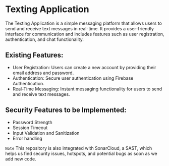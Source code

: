 # Texting Application
The Texting Application is a simple messaging platform that allows users to send and receive text messages in real-time. It provides a user-friendly interface for communication and includes features such as user registration, authentication, and chat functionality.
## Existing Features:
* User Registration: Users can create a new account by providing their email address and password.
* Authentication: Secure user authentication using Firebase Authentication.
* Real-Time Messaging: Instant messaging functionality for users to send and receive text messages.
## Security Features to be Implemented:
* Password Strength
* Session Timeout
* Input Validation and Sanitization
* Error handling

``Note`` This repository is also integrated with SonarCloud, a SAST, which helps us find security issues, hotspots, and potential bugs as soon as we add new code. 
